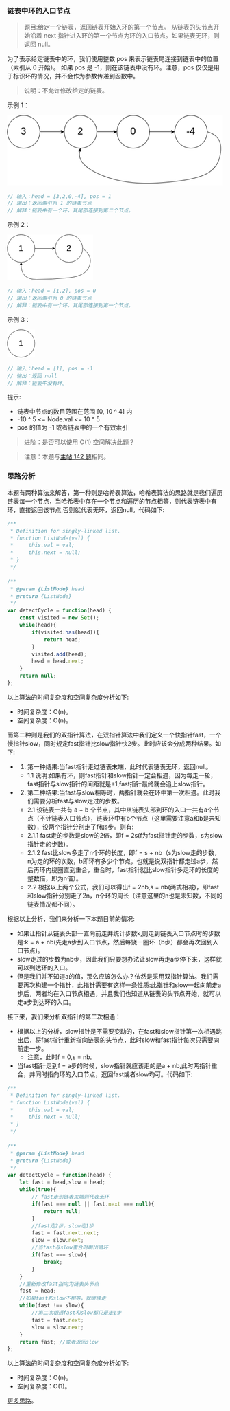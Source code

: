 ### 链表中环的入口节点

> 题目:给定一个链表，返回链表开始入环的第一个节点。 从链表的头节点开始沿着 next 指针进入环的第一个节点为环的入口节点。如果链表无环，则返回 null。

为了表示给定链表中的环，我们使用整数 pos 来表示链表尾连接到链表中的位置（索引从 0 开始）。 如果 pos 是 -1，则在该链表中没有环。注意，pos 仅仅是用于标识环的情况，并不会作为参数传递到函数中。

> 说明：不允许修改给定的链表。

示例 1：

![](../../images/2/detectCycle-1.png)

```js
// 输入：head = [3,2,0,-4], pos = 1
// 输出：返回索引为 1 的链表节点
// 解释：链表中有一个环，其尾部连接到第二个节点。
```

示例 2：

![](../../images/2/detectCycle-2.png)

```js
// 输入：head = [1,2], pos = 0
// 输出：返回索引为 0 的链表节点
// 解释：链表中有一个环，其尾部连接到第一个节点。
```

示例 3：

![](../../images/2/detectCycle-3.png)

```js
// 输入：head = [1], pos = -1
// 输出：返回 null
// 解释：链表中没有环。
```

提示:

* 链表中节点的数目范围在范围 [0, 10 ^ 4] 内
* -10 ^ 5 <= Node.val <= 10 ^ 5
* pos 的值为 -1 或者链表中的一个有效索引

> 进阶：是否可以使用 O(1) 空间解决此题？

> 注意：本题与[主站 142 题](https://leetcode-cn.com/problems/linked-list-cycle-ii/)相同。

### 思路分析

本题有两种算法来解答，第一种则是哈希表算法，哈希表算法的思路就是我们遍历链表每一个节点，当哈希表中存在一个节点和遍历的节点相等，则代表链表中有环，直接返回该节点,否则就代表无环，返回null。代码如下:

```js
/**
 * Definition for singly-linked list.
 * function ListNode(val) {
 *     this.val = val;
 *     this.next = null;
 * }
 */

/**
 * @param {ListNode} head
 * @return {ListNode}
 */
var detectCycle = function(head) {
    const visited = new Set();
    while(head){
        if(visited.has(head)){
            return head;
        }
        visited.add(head);
        head = head.next;
    }
    return null;
};
```

以上算法的时间复杂度和空间复杂度分析如下:

* 时间复杂度：O(n)。
* 空间复杂度：O(n)。

而第二种则是我们的双指针算法，在双指针算法中我们定义一个快指针fast，一个慢指针slow，同时规定fast指针比slow指针快2步。此时应该会分成两种结果。如下:

* 1. 第一种结果:当fast指针走过链表末端，此时代表链表无环，返回null。
    * 1.1 说明:如果有环，则fast指针和slow指针一定会相遇，因为每走一轮，fast指针与slow指针的间距就是+1,fast指针最终就会追上slow指针。
* 2. 第二种结果:当fast与slow相等时，两指针就会在环中第一次相遇。此时我们需要分析fast与slow走过的步数。
   * 2.1 设链表一共有 a + b 个节点，其中从链表头部到环的入口一共有a个节点（不计链表入口节点），链表环中有b个节点（这里需要注意a和b是未知数），设两个指针分别走了f和s步。则有:
    * 2.1.1 fast走的步数是slow的2倍，即f = 2s(f为fast指针走的步数，s为slow指针走的步数)。
    * 2.1.2 fast比slow多走了n个环的长度，即f = s + nb（s为slow走的步数，n为走的环的次数，b即环有多少个节点，也就是说双指针都走过a步，然后再环内绕圈直到重合，重合时，fast指针就比slow指针多走环的长度的整数倍，即为n倍）。
   * 2.2 根据以上两个公式，我们可以得出f = 2nb,s = nb(两式相减)，即fast和slow指针分别走了2n，n个环的周长（注意这里的n也是未知数，不同的链表情况都不同）。

根据以上分析，我们来分析一下本题目前的情况:

* 如果让指针从链表头部一直向前走并统计步数k,则走到链表入口节点时的步数是:k = a + nb(先走a步到入口节点，然后每饶一圈环（b步）都会再次回到入口节点)。
* slow走过的步数为nb步，因此我们只要想办法让slow再走a步停下来，这样就可以到达环的入口。
* 但是我们并不知道a的值，那么应该怎么办？依然是采用双指针算法。我们需要再次构建一个指针，此指针需要有这样一条性质:此指针和slow一起向前走a步后，两者均在入口节点相遇，并且我们也知道从链表的头节点开始，就可以走a步到达环的入口。

接下来，我们来分析双指针的第二次相遇：

* 根据以上的分析，slow指针是不需要变动的，在fast和slow指针第一次相遇跳出后，将fast指针重新指向链表的头节点，此时slow和fast指针每次只需要向前走一步。
    * 注意，此时f = 0,s = nb。
* 当fast指针走到f = a步的时候，slow指针就应该走的是a + nb,此时两指针重合，并同时指向环的入口节点，返回fast或者slow均可。代码如下:

```js
/**
 * Definition for singly-linked list.
 * function ListNode(val) {
 *     this.val = val;
 *     this.next = null;
 * }
 */

/**
 * @param {ListNode} head
 * @return {ListNode}
 */
var detectCycle = function(head) {
    let fast = head,slow = head;
    while(true){
        // fast走到链表末端则代表无环
        if(fast === null || fast.next === null){
            return null;
        }
        //fast走2步，slow走1步
        fast = fast.next.next;
        slow = slow.next;
        //当fast与slow重合时跳出循环
        if(fast === slow){
            break;
        }
    }
    //重新修改fast指向为链表头节点
    fast = head;
    //如果fast和slow不相等，就继续走
    while(fast !== slow){
        //第二次相遇fast和slow都只是走1步
        fast = fast.next;
        slow = slow.next;
    }
    return fast; //或者返回slow
};
```

以上算法的时间复杂度和空间复杂度分析如下:

* 时间复杂度：O(n)。
* 空间复杂度：O(1)。

[更多思路](https://leetcode-cn.com/problems/c32eOV/solution/lian-biao-zhong-huan-de-ru-kou-jie-dian-vvofe/)。
